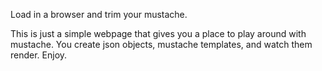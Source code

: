Load in a browser and trim your mustache.

This is just a simple webpage that gives you a place to play around with mustache. You create json objects, mustache templates, and watch them render. Enjoy.
